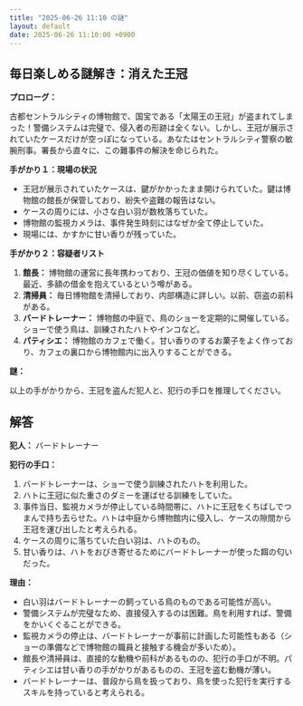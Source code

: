 ```yaml
---
title: "2025-06-26 11:10 の謎"
layout: default
date: 2025-06-26 11:10:00 +0900
---
```

## 毎日楽しめる謎解き：消えた王冠

**プロローグ：**

古都セントラルシティの博物館で、国宝である「太陽王の王冠」が盗まれてしまった！警備システムは完璧で、侵入者の形跡は全くない。しかし、王冠が展示されていたケースだけが空っぽになっている。あなたはセントラルシティ警察の敏腕刑事。署長から直々に、この難事件の解決を命じられた。

**手がかり１：現場の状況**

*   王冠が展示されていたケースは、鍵がかかったまま開けられていた。鍵は博物館の館長が保管しており、紛失や盗難の報告はない。
*   ケースの周りには、小さな白い羽が数枚落ちていた。
*   博物館の監視カメラは、事件発生時刻にはなぜか全て停止していた。
*   現場には、かすかに甘い香りが残っていた。

**手がかり２：容疑者リスト**

1.  **館長：** 博物館の運営に長年携わっており、王冠の価値を知り尽くしている。最近、多額の借金を抱えているという噂がある。
2.  **清掃員：** 毎日博物館を清掃しており、内部構造に詳しい。以前、窃盗の前科がある。
3.  **バードトレーナー：** 博物館の中庭で、鳥のショーを定期的に開催している。ショーで使う鳥は、訓練されたハトやインコなど。
4.  **パティシエ：** 博物館のカフェで働く。甘い香りのするお菓子をよく作っており、カフェの裏口から博物館内に出入りすることができる。

**謎：**

以上の手がかりから、王冠を盗んだ犯人と、犯行の手口を推理してください。

## 解答

**犯人：** バードトレーナー

**犯行の手口：**

1.  バードトレーナーは、ショーで使う訓練されたハトを利用した。
2.  ハトに王冠に似た重さのダミーを運ばせる訓練をしていた。
3.  事件当日、監視カメラが停止している時間帯に、ハトに王冠をくちばしでつまんで持ち去らせた。ハトは中庭から博物館内に侵入し、ケースの隙間から王冠を運び出したと考えられる。
4.  ケースの周りに落ちていた白い羽は、ハトのもの。
5.  甘い香りは、ハトをおびき寄せるためにバードトレーナーが使った餌の匂いだった。

**理由：**

*   白い羽はバードトレーナーの飼っている鳥のものである可能性が高い。
*   警備システムが完璧なため、直接侵入するのは困難。鳥を利用すれば、警備をかいくぐることができる。
*   監視カメラの停止は、バードトレーナーが事前に計画した可能性もある（ショーの準備などで博物館の職員と接触する機会が多いため）。
*   館長や清掃員は、直接的な動機や前科があるものの、犯行の手口が不明。パティシエは甘い香りの手がかりがあるものの、王冠を盗む動機が薄い。
*   バードトレーナーは、普段から鳥を扱っており、鳥を使った犯行を実行するスキルを持っていると考えられる。
